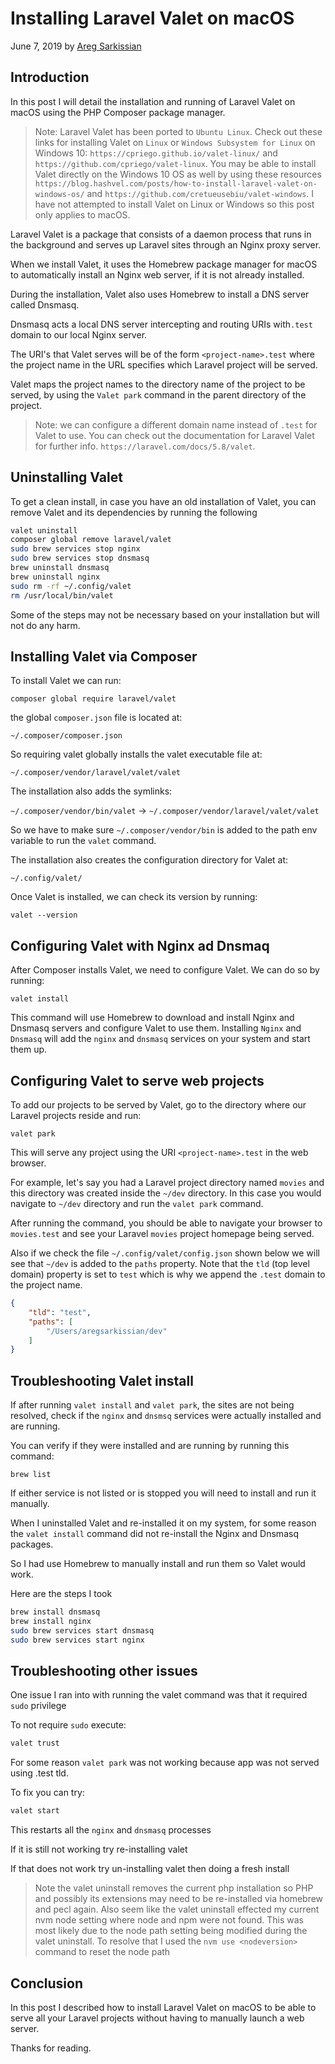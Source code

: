 # Installing Laravel Valet on macOS

June 7, 2019 by [Areg Sarkissian](https://aregsar.com/about)

## Introduction

In this post I will detail the installation and running of Laravel Valet on macOS using the PHP Composer package manager.

> Note: Laravel Valet has been ported to `Ubuntu Linux`. Check out these links for installing Valet on `Linux` or `Windows Subsystem for Linux` on Windows 10: `https://cpriego.github.io/valet-linux/` and `https://github.com/cpriego/valet-linux`. You may be able to install Valet directly on the Windows 10 OS as well by using these resources `https://blog.hashvel.com/posts/how-to-install-laravel-valet-on-windows-os/` and `https://github.com/cretueusebiu/valet-windows`. I have not attempted to install Valet on Linux or Windows so this post only applies to macOS.

Laravel Valet is a package that consists of a daemon process that runs in the background and serves up Laravel sites through an Nginx proxy server.

When we install Valet, it uses the Homebrew package manager for macOS to automatically install an Nginx web server, if it is not already installed.

During the installation, Valet also uses Homebrew to install a DNS server called Dnsmasq.

Dnsmasq acts a local DNS server intercepting and routing URIs with`.test` domain to our local Nginx server.

The URI's that Valet serves will be of the form `<project-name>.test` where the project name in the URL specifies which Laravel project will be served.

Valet maps the project names to the directory name of the project to be served, by using the `Valet park` command in the parent directory of the project.

> Note: we can configure a different domain name instead of `.test` for Valet to use. You can check out the documentation for Laravel Valet for further info. `https://laravel.com/docs/5.8/valet`.

## Uninstalling Valet

To get a clean install, in case you have an old installation of Valet, you can remove Valet and its dependencies by running the following

```bash
valet uninstall
composer global remove laravel/valet
sudo brew services stop nginx
sudo brew services stop dnsmasq
brew uninstall dnsmasq
brew uninstall nginx
sudo rm -rf ~/.config/valet
rm /usr/local/bin/valet
```

Some of the steps may not be necessary based on your installation but will not do any harm.

## Installing Valet via Composer

To install Valet we can run:

`composer global require laravel/valet`

the global `composer.json` file is located at:

`~/.composer/composer.json`

So requiring valet globally installs the valet executable file at:

`~/.composer/vendor/laravel/valet/valet`

The installation also adds the symlinks:

`~/.composer/vendor/bin/valet` -> `~/.composer/vendor/laravel/valet/valet`

So we have to make sure `~/.composer/vendor/bin` is added to the path env variable to run the `valet` command.

The installation also creates the configuration directory for Valet at:

`~/.config/valet/`

Once Valet is installed, we can check its version by running:

`valet --version`

## Configuring Valet with Nginx ad Dnsmaq

After Composer installs Valet, we need to configure Valet. We can do so by running:

`valet install`

This command will use Homebrew to download and install Nginx and Dnsmasq servers and configure Valet to use them.
Installing `Nginx` and `Dnsmasq` will add the `nginx` and `dnsmasq` services on your system and start them up.

## Configuring Valet to serve web projects

To add our projects to be served by Valet, go to the directory where our Laravel projects reside and run:

`valet park`

This will serve any project using the URI `<project-name>.test` in the web browser.

For example, let's say you had a Laravel project directory named `movies` and this directory was created inside the `~/dev` directory. In this case you would navigate to `~/dev` directory and run the `valet park` command.

After running the command, you should be able to navigate your browser to `movies.test` and see your Laravel `movies` project homepage being served.

Also if we check the file `~/.config/valet/config.json` shown below we will see that `~/dev` is added to the `paths` property. Note that the `tld` (top level domain) property is set to `test` which is why we append the `.test` domain to the project name.

```json
{
    "tld": "test",
    "paths": [
        "/Users/aregsarkissian/dev"
    ]
}
```

## Troubleshooting Valet install

If after running `valet install` and `valet park`, the sites are not being resolved, check if the `nginx` and `dnsmsq` services were actually installed and are running.

You can verify if they were installed and are running by running this command:

`brew list`

If either service is not listed or is stopped you will need to install and run it manually.

When I uninstalled Valet and re-installed it on my system, for some reason the `valet install` command did not re-install the Nginx and Dnsmasq packages.

So I had use Homebrew to manually install and run them so Valet would work.

Here are the steps I took

```bash
brew install dnsmasq
brew install nginx
sudo brew services start dnsmasq
sudo brew services start nginx
```

## Troubleshooting other issues

One issue I ran into with running the valet command was that it required `sudo` privilege

To not require `sudo` execute:

```bash
valet trust
```

For some reason `valet park` was not working because app was not served using .test tld.

To fix you can try:

```bash
valet start
```

This restarts all the `nginx` and `dnsmasq` processes

If it is still not working try re-installing valet

If that does not work try un-installing valet then doing a fresh install

> Note the valet uninstall removes the current php installation so PHP and possibly its extensions may need to be re-installed via homebrew and pecl again. Also seem like the valet uninstall effected my current nvm node setting where node and npm were not found. This was most likely due to the node path setting being modified during the valet uninstall. To resolve that I used the `nvm use <nodeversion>` command to reset the node path

## Conclusion

In this post I described how to install Laravel Valet on macOS to be able to serve all your Laravel projects without having to manually launch a web server.

Thanks for reading.
